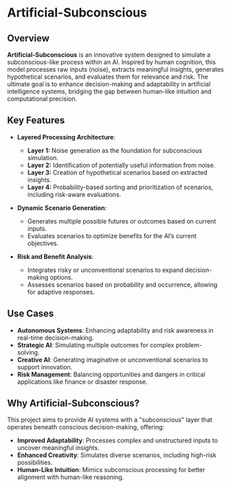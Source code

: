 # Artificial-Subconscious

## Overview
**Artificial-Subconscious** is an innovative system designed to simulate a subconscious-like process within an AI. Inspired by human cognition, this model processes raw inputs (noise), extracts meaningful insights, generates hypothetical scenarios, and evaluates them for relevance and risk. The ultimate goal is to enhance decision-making and adaptability in artificial intelligence systems, bridging the gap between human-like intuition and computational precision.

## Key Features
- **Layered Processing Architecture**:
  - **Layer 1:** Noise generation as the foundation for subconscious simulation.
  - **Layer 2:** Identification of potentially useful information from noise.
  - **Layer 3:** Creation of hypothetical scenarios based on extracted insights.
  - **Layer 4:** Probability-based sorting and prioritization of scenarios, including risk-aware evaluations.

- **Dynamic Scenario Generation**:
  - Generates multiple possible futures or outcomes based on current inputs.
  - Evaluates scenarios to optimize benefits for the AI’s current objectives.

- **Risk and Benefit Analysis**:
  - Integrates risky or unconventional scenarios to expand decision-making options.
  - Assesses scenarios based on probability and occurrence, allowing for adaptive responses.

## Use Cases
- **Autonomous Systems**: Enhancing adaptability and risk awareness in real-time decision-making.
- **Strategic AI**: Simulating multiple outcomes for complex problem-solving.
- **Creative AI**: Generating imaginative or unconventional scenarios to support innovation.
- **Risk Management**: Balancing opportunities and dangers in critical applications like finance or disaster response.

## Why Artificial-Subconscious?
This project aims to provide AI systems with a "subconscious" layer that operates beneath conscious decision-making, offering:
- **Improved Adaptability**: Processes complex and unstructured inputs to uncover meaningful insights.
- **Enhanced Creativity**: Simulates diverse scenarios, including high-risk possibilities.
- **Human-Like Intuition**: Mimics subconscious processing for better alignment with human-like reasoning.
